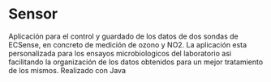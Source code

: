 # Sensor
Aplicación para el control y guardado de los datos de dos sondas de ECSense, en concreto de medición de ozono y NO2.
La aplicación esta personalizada para los ensayos microbiologicos del laboratorio asi facilitando la organización de los datos obtenidos para un mejor tratamiento de los mismos.
Realizado con Java
